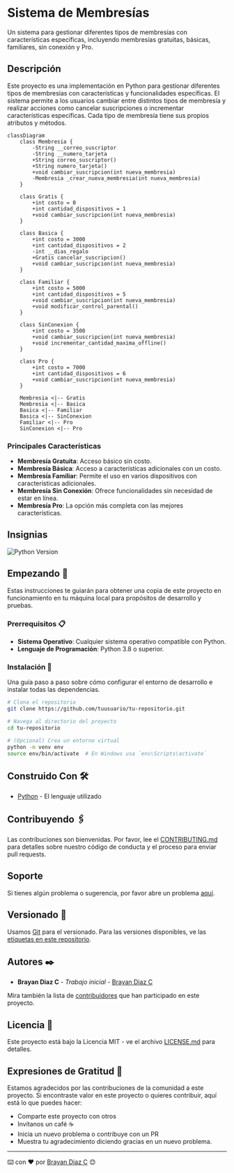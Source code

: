 # Sistema de Membresías

Un sistema para gestionar diferentes tipos de membresías con características específicas, incluyendo membresías gratuitas, básicas, familiares, sin conexión y Pro.

## Descripción

Este proyecto es una implementación en Python para gestionar diferentes tipos de membresías con características y funcionalidades específicas. El sistema permite a los usuarios cambiar entre distintos tipos de membresía y realizar acciones como cancelar suscripciones o incrementar características específicas. Cada tipo de membresía tiene sus propios atributos y métodos.

```mermaid
classDiagram
    class Membresia {
        -String __correo_suscriptor
        -String __numero_tarjeta
        +String correo_suscriptor()
        +String numero_tarjeta()
        +void cambiar_suscripcion(int nueva_membresia)
        -Membresia _crear_nueva_membresia(int nueva_membresia)
    }

    class Gratis {
        +int costo = 0
        +int cantidad_dispositivos = 1
        +void cambiar_suscripcion(int nueva_membresia)
    }

    class Basica {
        +int costo = 3000
        +int cantidad_dispositivos = 2
        -int __dias_regalo
        +Gratis cancelar_suscripcion()
        +void cambiar_suscripcion(int nueva_membresia)
    }

    class Familiar {
        +int costo = 5000
        +int cantidad_dispositivos = 5
        +void cambiar_suscripcion(int nueva_membresia)
        +void modificar_control_parental()
    }

    class SinConexion {
        +int costo = 3500
        +void cambiar_suscripcion(int nueva_membresia)
        +void incrementar_cantidad_maxima_offline()
    }

    class Pro {
        +int costo = 7000
        +int cantidad_dispositivos = 6
        +void cambiar_suscripcion(int nueva_membresia)
    }

    Membresia <|-- Gratis
    Membresia <|-- Basica
    Basica <|-- Familiar
    Basica <|-- SinConexion
    Familiar <|-- Pro
    SinConexion <|-- Pro

```

### Principales Características

- **Membresía Gratuita**: Acceso básico sin costo.
- **Membresía Básica**: Acceso a características adicionales con un costo.
- **Membresía Familiar**: Permite el uso en varios dispositivos con características adicionales.
- **Membresía Sin Conexión**: Ofrece funcionalidades sin necesidad de estar en línea.
- **Membresía Pro**: La opción más completa con las mejores características.

## Insignias

![Python Version](https://img.shields.io/badge/python-3.8-blue)

## Empezando 🚀

Estas instrucciones te guiarán para obtener una copia de este proyecto en funcionamiento en tu máquina local para propósitos de desarrollo y pruebas.

### Prerrequisitos 📋

- **Sistema Operativo**: Cualquier sistema operativo compatible con Python.
- **Lenguaje de Programación**: Python 3.8 o superior.

### Instalación 🔧

Una guía paso a paso sobre cómo configurar el entorno de desarrollo e instalar todas las dependencias.

```bash
# Clona el repositorio
git clone https://github.com/tuusuario/tu-repositorio.git

# Navega al directorio del proyecto
cd tu-repositorio

# (Opcional) Crea un entorno virtual
python -m venv env
source env/bin/activate  # En Windows usa `env\Scripts\activate`
```

## Construido Con 🛠️

- [Python](https://www.python.org/) - El lenguaje utilizado

## Contribuyendo 🖇️

Las contribuciones son bienvenidas. Por favor, lee el [CONTRIBUTING.md](https://gist.github.com/brayandiazc/xxxxxx) para detalles sobre nuestro código de conducta y el proceso para enviar pull requests.

## Soporte

Si tienes algún problema o sugerencia, por favor abre un problema [aquí](https://github.com/tuusuario/tu-repositorio/issues).

## Versionado 📌

Usamos [Git](https://git-scm.com) para el versionado. Para las versiones disponibles, ve las [etiquetas en este repositorio](https://github.com/tuusuario/tu-repositorio/tags).

## Autores ✒️

- **Brayan Diaz C** - _Trabajo inicial_ - [Brayan Diaz C](https://github.com/brayandiazc)

Mira también la lista de [contribuidores](https://github.com/tuusuario/tu-repositorio/contributors) que han participado en este proyecto.

## Licencia 📄

Este proyecto está bajo la Licencia MIT - ve el archivo [LICENSE.md](LICENSE.md) para detalles.

## Expresiones de Gratitud 🎁

Estamos agradecidos por las contribuciones de la comunidad a este proyecto. Si encontraste valor en este proyecto o quieres contribuir, aquí está lo que puedes hacer:

- Comparte este proyecto con otros
- Invítanos un café ☕
- Inicia un nuevo problema o contribuye con un PR
- Muestra tu agradecimiento diciendo gracias en un nuevo problema.

---

⌨️ con ❤️ por [Brayan Diaz C](https://github.com/brayandiazc) 😊
